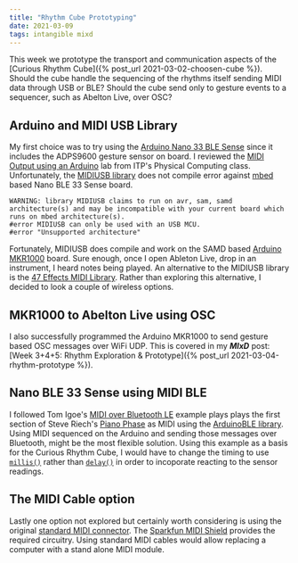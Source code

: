 ```yaml
---
title: "Rhythm Cube Prototyping"
date: 2021-03-09
tags: intangible mixd
---
```

This week we prototype the transport and communication aspects of the [Curious Rhythm Cube]({% post_url 2021-03-02-choosen-cube %}). Should the cube handle the sequencing of the rhythms itself sending MIDI data through USB or BLE? Should the cube send only to gesture events to a sequencer, such as Abelton Live, over OSC?

## Arduino and MIDI USB Library
My first choice was to try using the [Arduino Nano 33 BLE Sense](https://store.arduino.cc/usa/nano-33-ble-sense) since it includes the ADPS9600 gesture sensor on board. I reviewed the [MIDI Output using an Arduino](https://itp.nyu.edu/physcomp/labs/labs-serial-communication/lab-midi-output-using-an-arduino/) lab from ITP's Physical Computing class. Unfortunately, the [MIDIUSB library](https://www.arduino.cc/en/Reference/MIDIUSB) does not compile error against [mbed](https://os.mbed.com) based Nano BLE 33 Sense board.
```
WARNING: library MIDIUSB claims to run on avr, sam, samd architecture(s) and may be incompatible with your current board which runs on mbed architecture(s).
#error MIDIUSB can only be used with an USB MCU.
#error "Unsupported architecture"
```
Fortunately, MIDIUSB does compile and work on the SAMD based [Arduino MKR1000](https://store.arduino.cc/usa/arduino-mkr1000) board. Sure enough, once I open Ableton Live, drop in an instrument, I heard notes being played. An alternative to the MIDIUSB library is the [47 Effects MIDI Library](https://github.com/FortySevenEffects/arduino_midi_library). Rather than exploring this alternative, I decided to look a couple of wireless options.

## MKR1000 to Abelton Live using OSC
I also successfully programmed the Arduino MKR1000 to send gesture based OSC messages over WiFi UDP. This is covered in my ***MIxD*** post: [Week 3+4+5: Rhythm Exploration & Prototype]({% post_url 2021-03-04-rhythm-prototype %}).

## Nano BLE 33 Sense using MIDI BLE
I followed Tom Igoe's [MIDI over Bluetooth LE](https://tigoe.github.io/SoundExamples/midi-ble.html) example plays plays the first section of Steve Riech's [Piano Phase](https://en.wikipedia.org/wiki/Piano_Phase) as MIDI using the [ArduinoBLE library](https://www.arduino.cc/en/Reference/ArduinoBLE). Using MIDI sequenced on the Arduino and sending those messages over Bluetooth, might be the most flexible solution. Using this example as a basis for the Curious Rhythm Cube, I would have to change the timing to use [`millis()`](https://www.arduino.cc/reference/en/language/functions/time/millis/) rather than [`delay()`](https://www.arduino.cc/reference/en/language/functions/time/delay/) in order to incoporate reacting to the sensor readings. 

## The MIDI Cable option
Lastly one option not explored but certainly worth considering is using the original [standard MIDI connector](https://en.wikipedia.org/wiki/MIDI#Connectors). The [Sparkfun MIDI Shield](https://www.sparkfun.com/products/12898) provides the required circuitry. Using standard MIDI cables would allow replacing a computer with a stand alone MIDI module. 